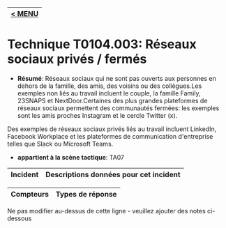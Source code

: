 |[< MENU](../../README.md)|
|---|
# Technique T0104.003: Réseaux sociaux privés / fermés

* **Résumé**: Réseaux sociaux qui ne sont pas ouverts aux personnes en dehors de la famille, des amis, des voisins ou des collègues.Les exemples non liés au travail incluent le couple, la famille Family, 23SNAPS et NextDoor.Certaines des plus grandes plateformes de réseaux sociaux permettent des communautés fermées: les exemples sont les amis proches Instagram et le cercle Twitter (x).

Des exemples de réseaux sociaux privés liés au travail incluent LinkedIn, Facebook Workplace et les plateformes de communication d'entreprise telles que Slack ou Microsoft Teams.

* **appartient à la scène tactique**: TA07


|Incident |Descriptions données pour cet incident |
|-------- |-------------------- |



|Compteurs |Types de réponse |
|-------- |-------------- |


Ne pas modifier au-dessus de cette ligne - veuillez ajouter des notes ci-dessous